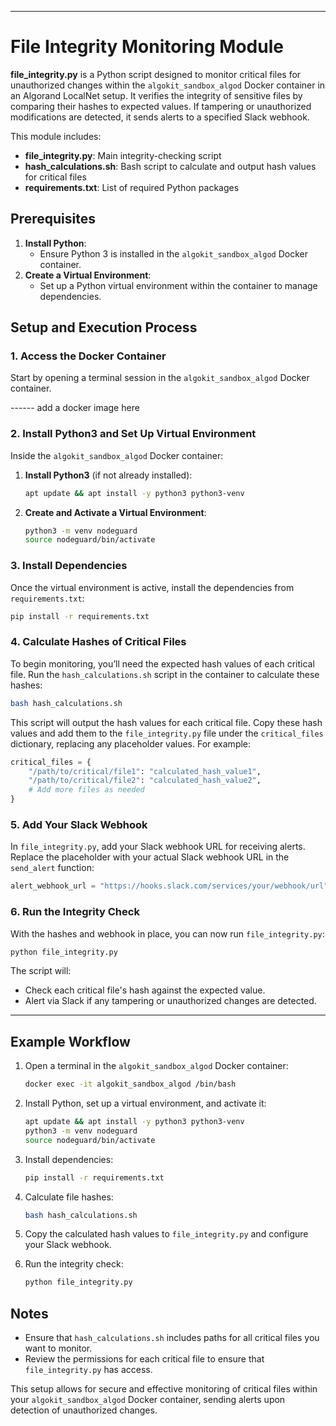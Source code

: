 
---

# File Integrity Monitoring Module

**file_integrity.py** is a Python script designed to monitor critical files for unauthorized changes within the `algokit_sandbox_algod` Docker container in an Algorand LocalNet setup. It verifies the integrity of sensitive files by comparing their hashes to expected values. If tampering or unauthorized modifications are detected, it sends alerts to a specified Slack webhook.

This module includes:
- **file_integrity.py**: Main integrity-checking script
- **hash_calculations.sh**: Bash script to calculate and output hash values for critical files
- **requirements.txt**: List of required Python packages

## Prerequisites

1. **Install Python**:
   - Ensure Python 3 is installed in the `algokit_sandbox_algod` Docker container.
2. **Create a Virtual Environment**:
   - Set up a Python virtual environment within the container to manage dependencies.

## Setup and Execution Process

### 1. Access the Docker Container

Start by opening a terminal session in the `algokit_sandbox_algod` Docker container.

------ add a docker image here

### 2. Install Python3 and Set Up Virtual Environment

Inside the `algokit_sandbox_algod` Docker container:

1. **Install Python3** (if not already installed):
   ```bash
   apt update && apt install -y python3 python3-venv
   ```

2. **Create and Activate a Virtual Environment**:
   ```bash
   python3 -m venv nodeguard
   source nodeguard/bin/activate
   ```

### 3. Install Dependencies

Once the virtual environment is active, install the dependencies from `requirements.txt`:

```bash
pip install -r requirements.txt
```

### 4. Calculate Hashes of Critical Files

To begin monitoring, you’ll need the expected hash values of each critical file. Run the `hash_calculations.sh` script in the container to calculate these hashes:

```bash
bash hash_calculations.sh
```

This script will output the hash values for each critical file. Copy these hash values and add them to the `file_integrity.py` file under the `critical_files` dictionary, replacing any placeholder values. For example:

```python
critical_files = {
    "/path/to/critical/file1": "calculated_hash_value1",
    "/path/to/critical/file2": "calculated_hash_value2",
    # Add more files as needed
}
```

### 5. Add Your Slack Webhook

In `file_integrity.py`, add your Slack webhook URL for receiving alerts. Replace the placeholder with your actual Slack webhook URL in the `send_alert` function:

```python
alert_webhook_url = "https://hooks.slack.com/services/your/webhook/url"
```

### 6. Run the Integrity Check

With the hashes and webhook in place, you can now run `file_integrity.py`:

```bash
python file_integrity.py
```

The script will:
- Check each critical file's hash against the expected value.
- Alert via Slack if any tampering or unauthorized changes are detected.

---

## Example Workflow

1. Open a terminal in the `algokit_sandbox_algod` Docker container:
   ```bash
   docker exec -it algokit_sandbox_algod /bin/bash
   ```

2. Install Python, set up a virtual environment, and activate it:
   ```bash
   apt update && apt install -y python3 python3-venv
   python3 -m venv nodeguard
   source nodeguard/bin/activate
   ```

3. Install dependencies:
   ```bash
   pip install -r requirements.txt
   ```

4. Calculate file hashes:
   ```bash
   bash hash_calculations.sh
   ```

5. Copy the calculated hash values to `file_integrity.py` and configure your Slack webhook.

6. Run the integrity check:
   ```bash
   python file_integrity.py
   ```

## Notes

- Ensure that `hash_calculations.sh` includes paths for all critical files you want to monitor.
- Review the permissions for each critical file to ensure that `file_integrity.py` has access.

This setup allows for secure and effective monitoring of critical files within your `algokit_sandbox_algod` Docker container, sending alerts upon detection of unauthorized changes.

